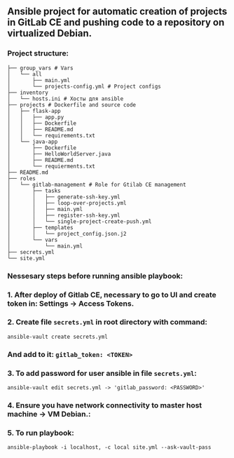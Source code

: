 ## Ansible project for automatic creation of projects in GitLab CE and pushing code to a repository on virtualized Debian.

### Project structure:
```
├── group_vars # Vars
│   └── all
│       ├── main.yml
│       └── projects-config.yml # Project configs
├── inventory
│   └── hosts.ini # Хосты для ansible
├── projects # Dockerfile and source code
│   ├── flask-app
│   │   ├── app.py
│   │   ├── Dockerfile
│   │   ├── README.md
│   │   └── requirements.txt
│   └── java-app
│       ├── Dockerfile
│       ├── HelloWorldServer.java
│       ├── README.md
│       └── requierments.txt
├── README.md
├── roles
│   └── gitlab-management # Role for Gtilab CE management
│       ├── tasks
│       │   ├── generate-ssh-key.yml
│       │   ├── loop-over-projects.yml
│       │   ├── main.yml
│       │   ├── register-ssh-key.yml
│       │   └── single-project-create-push.yml
│       ├── templates
│       │   └── project_config.json.j2
│       └── vars
│           └── main.yml
├── secrets.yml
└── site.yml

```

### Nessesary steps before running ansible playbook:
### 1. After deploy of Gitlab CE, necessary to go to UI and create token in: Settings -> Access Tokens.
### 2. Create file `secrets.yml` in root directory with command: 
```
ansible-vault create secrets.yml
```
### And add to it: `gitlab_token: <TOKEN>`

### 3. To add password for user ansible in file `secrets.yml`:
```
ansible-vault edit secrets.yml -> 'gitlab_password: <PASSWORD>'
```
### 4. Ensure you have network connectivity to master host machine -> VM Debian.:
### 5. To run playbook:
```
ansible-playbook -i localhost, -c local site.yml --ask-vault-pass 
```
